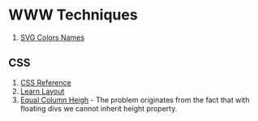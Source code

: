 # WWW Techniques #

1. [SVG Colors Names](http://www.w3.org/TR/2003/CR-css3-color-20030514/#svg-color)


## CSS ##
1. [CSS Reference](https://developer.mozilla.org/en-US/docs/Web/CSS/Reference)
2. [Learn Layout](http://learnlayout.com)
2. [Equal Column Heigh](http://matthewjamestaylor.com/blog/equal-height-columns-cross-browser-css-no-hacks) - 
   The problem originates from the fact that with floating divs we cannot
   inherit height property.
